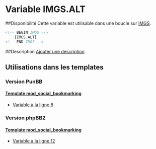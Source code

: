# Variable IMGS.ALT

##Disponibilité
Cette variable est utilisable dans une boucle sur [IMGS](IMGS.md#readme).

```html
<!-- BEGIN IMGS -->
    {IMGS.ALT}
<!-- END IMGS -->
```

##Description
[Ajouter une description](https://fa-tvars.appspot.com/var/IMGS.ALT)

## Utilisations dans les templates

### Version PunBB

#### [Template mod_social_bookmarking](punbb/mod_social_bookmarking.md#readme)
* [Variable &agrave; la ligne 8](../punbb/mod_social_bookmarking.tpl#L8)

### Version phpBB2

#### [Template mod_social_bookmarking](subsilver/mod_social_bookmarking.md#readme)
* [Variable &agrave; la ligne 12](../subsilver/mod_social_bookmarking.tpl#L12)